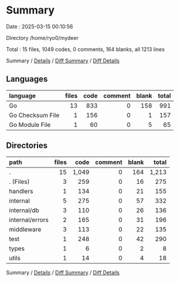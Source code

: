 # Summary

Date : 2025-03-15 00:10:56

Directory /home/ryo0/mydeer

Total : 15 files,  1049 codes, 0 comments, 164 blanks, all 1213 lines

Summary / [Details](details.md) / [Diff Summary](diff.md) / [Diff Details](diff-details.md)

## Languages
| language | files | code | comment | blank | total |
| :--- | ---: | ---: | ---: | ---: | ---: |
| Go | 13 | 833 | 0 | 158 | 991 |
| Go Checksum File | 1 | 156 | 0 | 1 | 157 |
| Go Module File | 1 | 60 | 0 | 5 | 65 |

## Directories
| path | files | code | comment | blank | total |
| :--- | ---: | ---: | ---: | ---: | ---: |
| . | 15 | 1,049 | 0 | 164 | 1,213 |
| . (Files) | 3 | 259 | 0 | 16 | 275 |
| handlers | 1 | 134 | 0 | 21 | 155 |
| internal | 5 | 275 | 0 | 57 | 332 |
| internal/db | 3 | 110 | 0 | 26 | 136 |
| internal/errors | 2 | 165 | 0 | 31 | 196 |
| middleware | 3 | 113 | 0 | 22 | 135 |
| test | 1 | 248 | 0 | 42 | 290 |
| types | 1 | 6 | 0 | 2 | 8 |
| utils | 1 | 14 | 0 | 4 | 18 |

Summary / [Details](details.md) / [Diff Summary](diff.md) / [Diff Details](diff-details.md)